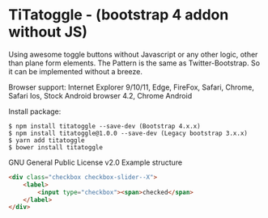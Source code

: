 TiTatoggle - (bootstrap 4 addon without JS)
===========================================

Using awesome toggle buttons without Javascript or any other logic, other than plane form elements.
The Pattern is the same as Twitter-Bootstrap. So it can be implemented without a breeze.

Browser support: Internet Explorer 9/10/11, Edge, FireFox, Safari, Chrome, Safari Ios, Stock Android browser 4.2, Chrome Android

Install package:
```
$ npm install titatoggle --save-dev (Bootstrap 4.x.x)
$ npm install titatoggle@1.0.0 --save-dev (Legacy bootstrap 3.x.x)
$ yarn add titatoggle
$ bower install titatoggle
```


GNU General Public License v2.0
Example structure

```html
<div class="checkbox checkbox-slider--X">
	<label>
		<input type="checkbox"><span>checked</span>
	</label>
</div>
```
